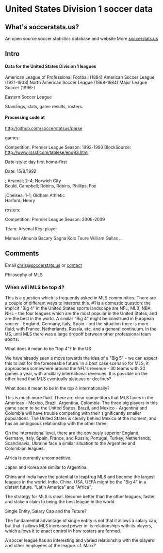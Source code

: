 # United States Division 1 soccer data

## What's soccerstats.us?

An open source soccer statistics database and website
More [soccerstats.us](http://www.soccerstats.us)

## Intro

#### Data for the United States Division 1 leagues

American League of Professional Football (1894)
American Soccer League (1921-1933)
North American Soccer League (1968-1984)
Major League Soccer (1996-)

Eastern Soccer League

Standings, stats, game results, rosters.


#### Processing code at
http://github.com/soccerstatsus/parse


games: 

Competition: Premier League
Season: 1992-1993
BlockSource: http://www.rsssf.com/tablese/eng93.html

Date-style: day first
home-first

Date: 15/8/1992

; Arsenal; 2-4; Norwich City                
Bould, Campbell; Robins, Robins, Phillips, Fox

;Chelsea; 1-1; Oldham Athletic             
Harford; Henry

rosters: 

Competition: Premier League
Season: 2008-2009

Team: Arsenal
Key: player

Manuel Almunia
Bacary Sagna
Kolo Toure
William Gallas
...


## Comments

Email chris@soccerstats.us or [contact](http://www.soccerstats.us/contact)



Philosophy of MLS




### When will MLS be top 4?

This is a question which is frequently asked in MLS communities. There are a couple of different ways to interpret this. #1 is a domestic question: the implicit "Big 4" in the United States sports landscape are NFL, MLB, NBA, NHL - the four leagues which are the most popular in the United States, and are the best in the world. A similar "Big 4" might be construed in European soccer - England, Germany, Italy, Spain - but the situation there is more fluid, with France, Netherlands, Russia, etc. and a general continuum. In the US, until MLS there was a large dropoff between other professional team sports.

What does it mean to be "top 4"? In the US 

We have already seen a move towards the idea of a "Big 5" - we can expect this to last for the foreseeable future. In a best case scenario for MLS, it approaches somewhere around the NFL's revenue - 30 teams with 30 games a year, with ancillary international revenues. It is possible on the other hand that MLS eventually plateaus or declines?

What does it mean to be in the top 4 internationally?

This is much more fluid. There are clear competitors that MLS faces in the Americas - Mexico, Brazil, Argentina, Colombia. The three big players in this game seem to be the United States, Brazil, and Mexico - Argentina and Colombia will have trouble competing with their significantly smaller populations. The United States is clearly behind Mexico at the moment, and has an ambiguous relationship with the other three.

On the international level, there are the obviously superior England, Germany, Italy, Spain, France, and Russia; Portugal, Turkey, Netherlands, Scandinavia, Ukraine face a similar situation to the Argentine and Colombian leagues. 

Africa is currently uncompetitive.

Japan and Korea are similar to Argentina.

China and India have the potential to leapfrog MLS and become the largest leagues in the world. India, China, USA, UEFA might be the "Big 4" in a distant future. "Latin America" and "Africa"; 

The strategy for MLS is clear. Become better than the other leagues, faster, and stake a claim to being the best league in the world.  




Single Entity, Salary Cap and the Future?

The fundamental advantage of single entity is not that it allows a salary cap, but that it allows MLS increased power in its relationships with its players, which allows it to enact control in how rosters are formed.

A soccer league has an interesting and varied relationship with the players and other employees of the league. cf. Marx? 